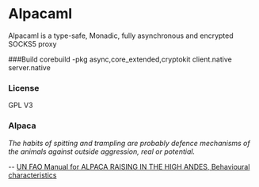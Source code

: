 Alpacaml
========
Alpacaml is a type-safe, Monadic, fully asynchronous and encrypted SOCKS5 proxy
 
###Build
    corebuild -pkg async,core_extended,cryptokit client.native server.native

### License
GPL V3

### Alpaca
*The habits of spitting and trampling are probably defence mechanisms of the 
animals against outside aggression, real or potential.*

-- [UN FAO Manual for ALPACA RAISING IN THE HIGH ANDES, Behavioural characteristics](http://www.fao.org/docrep/004/x6500e/x6500e21.htm)
